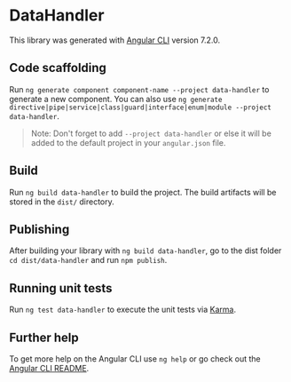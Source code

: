 # DataHandler

This library was generated with [Angular CLI](https://github.com/angular/angular-cli) version 7.2.0.

## Code scaffolding

Run `ng generate component component-name --project data-handler` to generate a new component. You can also use `ng generate directive|pipe|service|class|guard|interface|enum|module --project data-handler`.
> Note: Don't forget to add `--project data-handler` or else it will be added to the default project in your `angular.json` file. 

## Build

Run `ng build data-handler` to build the project. The build artifacts will be stored in the `dist/` directory.

## Publishing

After building your library with `ng build data-handler`, go to the dist folder `cd dist/data-handler` and run `npm publish`.

## Running unit tests

Run `ng test data-handler` to execute the unit tests via [Karma](https://karma-runner.github.io).

## Further help

To get more help on the Angular CLI use `ng help` or go check out the [Angular CLI README](https://github.com/angular/angular-cli/blob/master/README.md).
